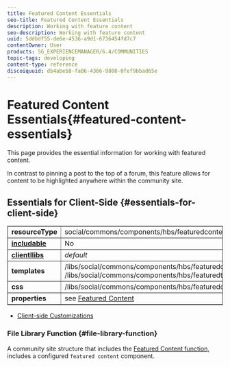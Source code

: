 ```yaml
---
title: Featured Content Essentials
seo-title: Featured Content Essentials
description: Working with feature content
seo-description: Working with feature content
uuid: 5ddbdf55-de6e-4536-a9d1-6736454fd7c7
contentOwner: User
products: SG_EXPERIENCEMANAGER/6.4/COMMUNITIES
topic-tags: developing
content-type: reference
discoiquuid: db4abeb8-fa06-4366-9808-0fef9bbad65e
---
```


# Featured Content Essentials{#featured-content-essentials}

This page provides the essential information for working with featured content.

In contrast to pinning a post to the top of a forum, this feature allows for content to be highlighted anywhere within the community site.

## Essentials for Client-Side {#essentials-for-client-side}

<table border="1" cellpadding="4" cellspacing="4" width="100%"> 
 <tbody>
  <tr>
   <td> <strong>resourceType</strong></td> 
   <td>social/commons/components/hbs/featuredcontent</td> 
  </tr>
  <tr>
   <td> <a href="../../communities/using/scf.md#addorincludeacommunitiescomponent"><strong>includable</strong></a></td> 
   <td>No</td> 
  </tr>
  <tr>
   <td> <a href="../../communities/using/clientlibs.md"><strong>clientllibs</strong></a></td> 
   <td> <i>default</i></td> 
  </tr>
  <tr>
   <td> <strong>templates</strong></td> 
   <td> /libs/social/commons/components/hbs/featuredcontent/featuredcontent.hbs<br /> /libs/social/commons/components/hbs/featuredtopic/featuredtopic.hbs</td> 
  </tr>
  <tr>
   <td> <strong>css</strong></td> 
   <td> /libs/social/commons/components/hbs/featuredcontent/clientlibs/featuredcontent.css</td> 
  </tr>
  <tr>
   <td><strong> properties</strong></td> 
   <td>see <a href="../../communities/using/featured.md">Featured Content</a></td> 
  </tr>
 </tbody>
</table>

* [Client-side Customizations](../../communities/using/client-customize.md)

### File Library Function {#file-library-function}

A community site structure that includes the [Featured Content function](../../communities/using/functions.md#featuredcontentfunction), includes a configured `featured content` component.
